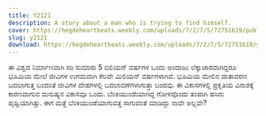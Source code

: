 ```yaml
---
title: Y2121
description: A story about a man who is trying to find himself.
cover: https://hegdeheartbeats.weebly.com/uploads/7/2/7/5/72751619/published/2121_1.jpg?1495354967
slug: y2121
download: https://hegdeheartbeats.weebly.com/uploads/7/2/7/5/72751619/y2121.pdf
---
```


ಈ ವಿಶ್ವದ ನಿರ್ಮಾಣವಾಗಿ ಸರಿ ಸುಮಾರು 5 ಬಿಲಿಯನ್ ವರ್ಷಗಳ ಒಂದು ಅಂದಾಜು ಲೆಕ್ಕಾಚಾರವಾಗಿದ್ದರೂ ಭೂಮಿಯ ಮೇಲೆ ಜೀವಿಗಳ ಉಗಮವಾಗಿ ಕೆಲವೇ ಮಿಲಿಯನ್ ವರ್ಷಗಳಾಗಿವೆ. ಭೂಮಿಯ ಮೇಲಿನ ವಾತಾವರಣ ಬದಲಾಗುತ್ತ ಬಂದಂತೆ ಜೀವಿಗಳ ದೇಹಗಳಲ್ಲಿ ಬದಲಾವಣೆಗಳಾಗುತ್ತಾ ಬಂದವು. ಈ ವಿಕಾಸಗಳಲ್ಲಿ ಪ್ರಕೃತಿಯ ವಿನಾಶಕ್ಕೆ ಕಾರಣವಾಗುವ ಮನುಷ್ಯನ ವಿಕಾಸವೂ ಒಂದು. ಬೆಂಕಿಯುಂಡೆಯಾಗಿದ್ದ ಗೋಳವೊಂದು ತಂಪಾಗಿ ಹಸಿರು ಪೃಥ್ವಿಯಾಗಿತ್ತು. ಈಗ ಮತ್ತೆ ಬೆಂಕಿಯುಂಡೆಯಾಗುವತ್ತ ಸಾಗುವಂತೆ ಮಾಡಿದ್ದು ನಾವೇ ಅಲ್ಲವೇ?
